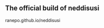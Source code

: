 The official build of neddisusi
----------------------------------------
ranepo.github.io/neddisusi
